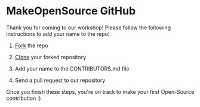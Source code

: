 # MakeOpenSource GitHub

Thank you for coming to our workshop! 
Please follow the following instructions to add your name to the repo!

1. [Fork](https://docs.github.com/en/get-started/quickstart/fork-a-repo) the repo

2. [Clone](https://docs.github.com/en/github/creating-cloning-and-archiving-repositories/cloning-a-repository-from-github/cloning-a-repository) your forked repository

3. Add your name to the CONTRIBUTORS.md file

4. Send a pull request to our repository

Once you finish these steps, you're on track to make your first Open-Source contribution :)
